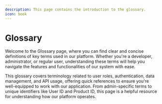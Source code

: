 ```yaml
---
description: This page contains the introduction to the glossary.
icon: book
---
```


# Glossary

Welcome to the Glossary page, where you can find clear and concise definitions of key terms used in our platform. Whether you're a developer, administrator, or regular user, understanding these terms will help you navigate the features and functionalities of our system with ease.

This glossary covers terminology related to user roles, authentication, data management, and API usage, offering quick references to ensure you're well-equipped to work with our application. From admin-specific terms to unique identifiers like User ID and Product ID, this page is a helpful resource for understanding how our platform operates.
